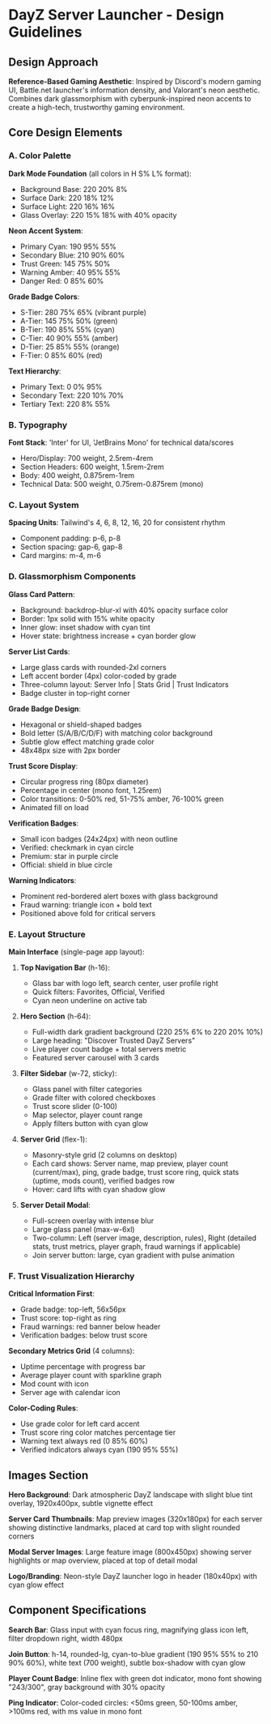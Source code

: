 # DayZ Server Launcher - Design Guidelines

## Design Approach

**Reference-Based Gaming Aesthetic**: Inspired by Discord's modern gaming UI, Battle.net launcher's information density, and Valorant's neon aesthetic. Combines dark glassmorphism with cyberpunk-inspired neon accents to create a high-tech, trustworthy gaming environment.

## Core Design Elements

### A. Color Palette

**Dark Mode Foundation** (all colors in H S% L% format):
- Background Base: 220 20% 8%
- Surface Dark: 220 18% 12%
- Surface Light: 220 16% 16%
- Glass Overlay: 220 15% 18% with 40% opacity

**Neon Accent System**:
- Primary Cyan: 190 95% 55%
- Secondary Blue: 210 90% 60%
- Trust Green: 145 75% 50%
- Warning Amber: 40 95% 55%
- Danger Red: 0 85% 60%

**Grade Badge Colors**:
- S-Tier: 280 75% 65% (vibrant purple)
- A-Tier: 145 75% 50% (green)
- B-Tier: 190 85% 55% (cyan)
- C-Tier: 40 90% 55% (amber)
- D-Tier: 25 85% 55% (orange)
- F-Tier: 0 85% 60% (red)

**Text Hierarchy**:
- Primary Text: 0 0% 95%
- Secondary Text: 220 10% 70%
- Tertiary Text: 220 8% 55%

### B. Typography

**Font Stack**: 'Inter' for UI, 'JetBrains Mono' for technical data/scores
- Hero/Display: 700 weight, 2.5rem-4rem
- Section Headers: 600 weight, 1.5rem-2rem
- Body: 400 weight, 0.875rem-1rem
- Technical Data: 500 weight, 0.75rem-0.875rem (mono)

### C. Layout System

**Spacing Units**: Tailwind's 4, 6, 8, 12, 16, 20 for consistent rhythm
- Component padding: p-6, p-8
- Section spacing: gap-6, gap-8
- Card margins: m-4, m-6

### D. Glassmorphism Components

**Glass Card Pattern**:
- Background: backdrop-blur-xl with 40% opacity surface color
- Border: 1px solid with 15% white opacity
- Inner glow: inset shadow with cyan tint
- Hover state: brightness increase + cyan border glow

**Server List Cards**:
- Large glass cards with rounded-2xl corners
- Left accent border (4px) color-coded by grade
- Three-column layout: Server Info | Stats Grid | Trust Indicators
- Badge cluster in top-right corner

**Grade Badge Design**:
- Hexagonal or shield-shaped badges
- Bold letter (S/A/B/C/D/F) with matching color background
- Subtle glow effect matching grade color
- 48x48px size with 2px border

**Trust Score Display**:
- Circular progress ring (80px diameter)
- Percentage in center (mono font, 1.25rem)
- Color transitions: 0-50% red, 51-75% amber, 76-100% green
- Animated fill on load

**Verification Badges**:
- Small icon badges (24x24px) with neon outline
- Verified: checkmark in cyan circle
- Premium: star in purple circle
- Official: shield in blue circle

**Warning Indicators**:
- Prominent red-bordered alert boxes with glass background
- Fraud warning: triangle icon + bold text
- Positioned above fold for critical servers

### E. Layout Structure

**Main Interface** (single-page app layout):

1. **Top Navigation Bar** (h-16):
   - Glass bar with logo left, search center, user profile right
   - Quick filters: Favorites, Official, Verified
   - Cyan neon underline on active tab

2. **Hero Section** (h-64):
   - Full-width dark gradient background (220 25% 6% to 220 20% 10%)
   - Large heading: "Discover Trusted DayZ Servers"
   - Live player count badge + total servers metric
   - Featured server carousel with 3 cards

3. **Filter Sidebar** (w-72, sticky):
   - Glass panel with filter categories
   - Grade filter with colored checkboxes
   - Trust score slider (0-100)
   - Map selector, player count range
   - Apply filters button with cyan glow

4. **Server Grid** (flex-1):
   - Masonry-style grid (2 columns on desktop)
   - Each card shows: Server name, map preview, player count (current/max), ping, grade badge, trust score ring, quick stats (uptime, mods count), verified badges row
   - Hover: card lifts with cyan shadow glow

5. **Server Detail Modal**:
   - Full-screen overlay with intense blur
   - Large glass panel (max-w-6xl)
   - Two-column: Left (server image, description, rules), Right (detailed stats, trust metrics, player graph, fraud warnings if applicable)
   - Join server button: large, cyan gradient with pulse animation

### F. Trust Visualization Hierarchy

**Critical Information First**:
- Grade badge: top-left, 56x56px
- Trust score: top-right as ring
- Fraud warnings: red banner below header
- Verification badges: below trust score

**Secondary Metrics Grid** (4 columns):
- Uptime percentage with progress bar
- Average player count with sparkline graph
- Mod count with icon
- Server age with calendar icon

**Color-Coding Rules**:
- Use grade color for left card accent
- Trust score ring color matches percentage tier
- Warning text always red (0 85% 60%)
- Verified indicators always cyan (190 95% 55%)

## Images Section

**Hero Background**: Dark atmospheric DayZ landscape with slight blue tint overlay, 1920x400px, subtle vignette effect

**Server Card Thumbnails**: Map preview images (320x180px) for each server showing distinctive landmarks, placed at card top with slight rounded corners

**Modal Server Images**: Large feature image (800x450px) showing server highlights or map overview, placed at top of detail modal

**Logo/Branding**: Neon-style DayZ launcher logo in header (180x40px) with cyan glow effect

## Component Specifications

**Search Bar**: Glass input with cyan focus ring, magnifying glass icon left, filter dropdown right, width 480px

**Join Button**: h-14, rounded-lg, cyan-to-blue gradient (190 95% 55% to 210 90% 60%), white text (700 weight), subtle box-shadow with cyan glow

**Player Count Badge**: Inline flex with green dot indicator, mono font showing "243/300", gray background with 30% opacity

**Ping Indicator**: Color-coded circles: <50ms green, 50-100ms amber, >100ms red, with ms value in mono font